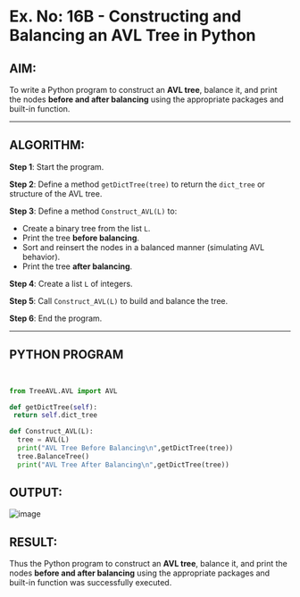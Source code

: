 # Ex. No: 16B - Constructing and Balancing an AVL Tree in Python

## AIM:
To write a Python program to construct an **AVL tree**, balance it, and print the nodes **before and after balancing** using the appropriate packages and built-in function.

---

## ALGORITHM:

**Step 1**: Start the program.

**Step 2**: Define a method `getDictTree(tree)` to return the `dict_tree` or structure of the AVL tree.

**Step 3**: Define a method `Construct_AVL(L)` to:
- Create a binary tree from the list `L`.
- Print the tree **before balancing**.
- Sort and reinsert the nodes in a balanced manner (simulating AVL behavior).
- Print the tree **after balancing**.

**Step 4**: Create a list `L` of integers.

**Step 5**: Call `Construct_AVL(L)` to build and balance the tree.

**Step 6**: End the program.

---

## PYTHON PROGRAM
```python


from TreeAVL.AVL import AVL

def getDictTree(self):
 return self.dict_tree

def Construct_AVL(L):
  tree = AVL(L)
  print("AVL Tree Before Balancing\n",getDictTree(tree))
  tree.BalanceTree()
  print("AVL Tree After Balancing\n",getDictTree(tree))
```

## OUTPUT:


![image](https://github.com/user-attachments/assets/f5cb45d9-499c-4d3a-8034-5b38ef1496d3)


## RESULT:

Thus the Python program to construct an **AVL tree**, balance it, and print the nodes **before and after balancing** using the appropriate packages and built-in function was successfully executed.

